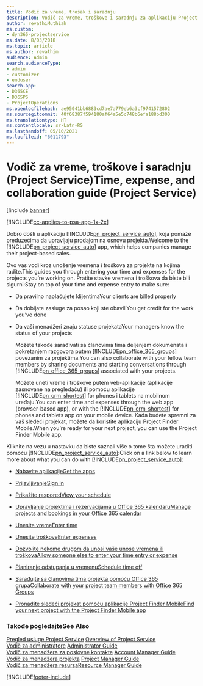 ```yaml
---
title: Vodič za vreme, trošak i saradnju
description: Vodič za vreme, troškove i saradnju za aplikaciju Project Service
author: revathiMuthiah
ms.custom:
- dyn365-projectservice
ms.date: 8/03/2018
ms.topic: article
ms.author: revathim
audience: Admin
search.audienceType:
- admin
- customizer
- enduser
search.app:
- D365CE
- D365PS
- ProjectOperations
ms.openlocfilehash: ae95041bb6883cd7ae7a779eb6a3cf9741572802
ms.sourcegitcommit: 40f68387f594180af64a5e5c748b6efa188bd300
ms.translationtype: HT
ms.contentlocale: sr-Latn-RS
ms.lasthandoff: 05/10/2021
ms.locfileid: "6011793"
---
```

# <a name="time-expense-and-collaboration-guide-project-service"></a><span data-ttu-id="68f78-103">Vodič za vreme, troškove i saradnju (Project Service)</span><span class="sxs-lookup"><span data-stu-id="68f78-103">Time, expense, and collaboration guide (Project Service)</span></span>

[!include [banner](../includes/psa-now-project-operations.md)]

[!INCLUDE[cc-applies-to-psa-app-1x-2x](../includes/cc-applies-to-psa-app-1x-2x.md)]

<span data-ttu-id="68f78-104">Dobro došli u aplikaciju [!INCLUDE[pn_project_service_auto](../includes/pn-project-service-auto.md)], koja pomaže preduzećima da upravljaju prodajom na osnovu projekta.</span><span class="sxs-lookup"><span data-stu-id="68f78-104">Welcome to the [!INCLUDE[pn_project_service_auto](../includes/pn-project-service-auto.md)] app, which helps companies manage their project-based sales.</span></span> 
  
 <span data-ttu-id="68f78-105">Ovo vas vodi kroz unošenje vremena i troškova za projekte na kojima radite.</span><span class="sxs-lookup"><span data-stu-id="68f78-105">This guides you through entering your time and expenses for the projects you’re working on.</span></span> <span data-ttu-id="68f78-106">Pratite stavke vremena i troškova da biste bili sigurni:</span><span class="sxs-lookup"><span data-stu-id="68f78-106">Stay on top of your time and expense entry to make sure:</span></span>  
  
- <span data-ttu-id="68f78-107">Da pravilno naplaćujete klijentima</span><span class="sxs-lookup"><span data-stu-id="68f78-107">Your clients are billed properly</span></span>  
  
- <span data-ttu-id="68f78-108">Da dobijate zasluge za posao koji ste obavili</span><span class="sxs-lookup"><span data-stu-id="68f78-108">You get credit for the work you’ve done</span></span>  
  
- <span data-ttu-id="68f78-109">Da vaši menadžeri znaju statuse projekata</span><span class="sxs-lookup"><span data-stu-id="68f78-109">Your managers know the status of your projects</span></span>  
  
  <span data-ttu-id="68f78-110">Možete takođe sarađivati sa članovima tima deljenjem dokumenata i pokretanjem razgovora putem [!INCLUDE[pn_office_365_groups](../includes/pn-office-365-groups.md)] povezanim za projektima.</span><span class="sxs-lookup"><span data-stu-id="68f78-110">You can also collaborate with your fellow team members by sharing documents and starting conversations through [!INCLUDE[pn_office_365_groups](../includes/pn-office-365-groups.md)] associated with your projects.</span></span>  
  
  <span data-ttu-id="68f78-111">Možete uneti vreme i troškove putem veb-aplikacije (aplikacije zasnovane na pregledaču) ili pomoću aplikacije [!INCLUDE[pn_crm_shortest](../includes/pn-crm-shortest.md)] for phones i tablets na mobilnom uređaju.</span><span class="sxs-lookup"><span data-stu-id="68f78-111">You can enter time and expenses through the web app (browser-based app), or with the [!INCLUDE[pn_crm_shortest](../includes/pn-crm-shortest.md)] for phones and tablets app on your mobile device.</span></span> <span data-ttu-id="68f78-112">Kada budete spremni za vaš sledeći projekat, možete da koristite aplikaciju Project Finder Mobile.</span><span class="sxs-lookup"><span data-stu-id="68f78-112">When you’re ready for your next project, you can use the Project Finder Mobile app.</span></span>  
  
<span data-ttu-id="68f78-113">Kliknite na vezu u nastavku da biste saznali više o tome šta možete uraditi pomoću [!INCLUDE[pn_project_service_auto](../includes/pn-project-service-auto.md)]:</span><span class="sxs-lookup"><span data-stu-id="68f78-113">Click on a link below to learn more about what you can do with [!INCLUDE[pn_project_service_auto](../includes/pn-project-service-auto.md)]:</span></span>  
  
-   [<span data-ttu-id="68f78-114">Nabavite aplikacije</span><span class="sxs-lookup"><span data-stu-id="68f78-114">Get the apps</span></span>](../psa/get-apps.md)  
  
-   [<span data-ttu-id="68f78-115">Prijavljivanje</span><span class="sxs-lookup"><span data-stu-id="68f78-115">Sign in</span></span>](../psa/sign-in.md)  
  
-   [<span data-ttu-id="68f78-116">Prikažite raspored</span><span class="sxs-lookup"><span data-stu-id="68f78-116">View your schedule</span></span>](../psa/view-schedule.md)  
  
-   [<span data-ttu-id="68f78-117">Upravljanje projektima i rezervacijama u Office 365 kalendaru</span><span class="sxs-lookup"><span data-stu-id="68f78-117">Manage projects and bookings in your Office 365 calendar</span></span>](../psa/manage-project-bookings-office-365-calendar.md)  
  
-   [<span data-ttu-id="68f78-118">Unesite vreme</span><span class="sxs-lookup"><span data-stu-id="68f78-118">Enter time</span></span>](../psa/enter-time.md)  
  
-   [<span data-ttu-id="68f78-119">Unesite troškove</span><span class="sxs-lookup"><span data-stu-id="68f78-119">Enter expenses</span></span>](../psa/enter-expenses.md)  
  
-   [<span data-ttu-id="68f78-120">Dozvolite nekome drugom da unosi vaše unose vremena ili troškova</span><span class="sxs-lookup"><span data-stu-id="68f78-120">Allow someone else to enter your time entry or expense</span></span>](../psa/allow-someone-else-enter-time-entry-expense.md)  
  
-   [<span data-ttu-id="68f78-121">Planiranje odstupanja u vremenu</span><span class="sxs-lookup"><span data-stu-id="68f78-121">Schedule time off</span></span>](../psa/schedule-time-off.md)  
  
-   [<span data-ttu-id="68f78-122">Sarađujte sa članovima tima projekta pomoću Office 365 grupa</span><span class="sxs-lookup"><span data-stu-id="68f78-122">Collaborate with your project team members with Office 365 Groups</span></span>](../psa/collaborate-project-team-members-office-365-groups.md)  
  
-   [<span data-ttu-id="68f78-123">Pronađite sledeći projekat pomoću aplikacije Project Finder Mobile</span><span class="sxs-lookup"><span data-stu-id="68f78-123">Find your next project with the Project Finder Mobile app</span></span>](../psa/find-next-project-finder-mobile-app.md)  
  
### <a name="see-also"></a><span data-ttu-id="68f78-124">Takođe pogledajte</span><span class="sxs-lookup"><span data-stu-id="68f78-124">See Also</span></span>  
 <span data-ttu-id="68f78-125">[Pregled usluge Project Service](../psa/overview.md) </span><span class="sxs-lookup"><span data-stu-id="68f78-125">[Overview of Project Service](../psa/overview.md) </span></span>  
 <span data-ttu-id="68f78-126">[Vodič za administratore](../psa/admin-guide.md) </span><span class="sxs-lookup"><span data-stu-id="68f78-126">[Administrator Guide](../psa/admin-guide.md) </span></span>  
 <span data-ttu-id="68f78-127">[Vodič za menadžera za poslovne kontakte](../psa/account-manager-guide.md) </span><span class="sxs-lookup"><span data-stu-id="68f78-127">[Account Manager Guide](../psa/account-manager-guide.md) </span></span>  
 <span data-ttu-id="68f78-128">[Vodič za menadžera projekta](../psa/project-manager-guide.md) </span><span class="sxs-lookup"><span data-stu-id="68f78-128">[Project Manager Guide](../psa/project-manager-guide.md) </span></span>  
 [<span data-ttu-id="68f78-129">Vodič za menadžera resursa</span><span class="sxs-lookup"><span data-stu-id="68f78-129">Resource Manager Guide</span></span>](../psa/resource-manager-guide.md)   


[!INCLUDE[footer-include](../includes/footer-banner.md)]